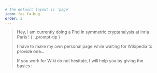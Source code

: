 ```yaml
---
# the default layout is 'page'
icon: fas fa-bug
order: 3
---
```


> Hey, I am currently doing a Phd in symmetric cryptanalysis at Inria Paris !
{: .prompt-tip }
>
> I have to make my own personal page while waiting for Wikipedia to provide one...
>
> If you work for Wiki do not hesitate, I will help you by giving the basics :
>
> 

